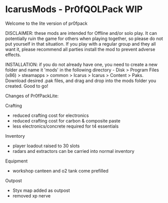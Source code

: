 # IcarusMods - Pr0fQOLPack WIP

Welcome to the lite version of pr0fpack

DISCLAIMER: these mods are intended for Offline and/or solo play. It can potentially ruin the game for others when playing together, so please do not put yourself in that situation. If you play with a regular group and they all want it, please recommend all parties install the mod to prevent adverse effects.

INSTALLATION: if you do not already have one, you need to create a new folder and name it 'mods' in the following directory - Disk > Program Files (x86) > steamapps > common > Icarus > Icarus > Content > Paks. Download desired .pak files, and drag and drop into the mods folder you created. Good to go!


Changes of Pr0fPackLite:

Crafting
  - reduced crafting cost for electronics
  - reduced crafting cost for carbon & composite paste
  - less electronics/concrete required for t4 essentials

Inventory
  - player loadout raised to 30 slots
  - radars and extractors can be carried into normal inventory

Equipment
  - workshop canteen and o2 tank come prefilled

Outpost
  - Styx map added as outpost
  - removed xp nerve

